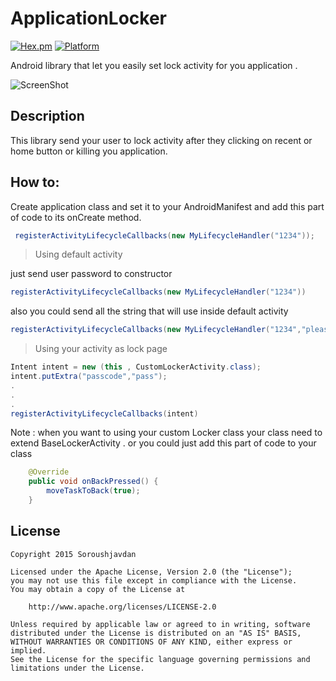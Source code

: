 ApplicationLocker
===================
[![Hex.pm](https://img.shields.io/hexpm/l/plug.svg)](http://www.apache.org/licenses/LICENSE-2.0) [![Platform](https://img.shields.io/badge/platform-android-green.svg)](http://developer.android.com/index.html)

Android library that let you easily set lock activity for you application .

![ScreenShot](https://raw.githubusercontent.com/soroushjavdan/ApplicationLocker/master/sample.gif)


Description
----------

This library send your user to lock activity after they clicking on recent or home button or killing you application.

How to:
-------

Create application class and set it to your AndroidManifest and add this part of code to its onCreate method.
```java 
 registerActivityLifecycleCallbacks(new MyLifecycleHandler("1234"));
``` 
> Using default activity 

just send user password to constructor
```java 
registerActivityLifecycleCallbacks(new MyLifecycleHandler("1234"))
```
also you could send all the string that will use inside default activity 
```java 
registerActivityLifecycleCallbacks(new MyLifecycleHandler("1234","please insert your password","wrong pass","unlock"))
```

> Using your activity as lock page

```java
Intent intent = new (this , CustomLockerActivity.class);
intent.putExtra("passcode","pass");
.
.
.
registerActivityLifecycleCallbacks(intent)
```
Note : when you want to using your custom Locker class your class need to extend BaseLockerActivity .
or you could just add this part of code to your class 
```java 
    @Override
    public void onBackPressed() {
        moveTaskToBack(true);
    }
```


## License

```
Copyright 2015 Soroushjavdan

Licensed under the Apache License, Version 2.0 (the "License");
you may not use this file except in compliance with the License.
You may obtain a copy of the License at

    http://www.apache.org/licenses/LICENSE-2.0

Unless required by applicable law or agreed to in writing, software
distributed under the License is distributed on an "AS IS" BASIS,
WITHOUT WARRANTIES OR CONDITIONS OF ANY KIND, either express or implied.
See the License for the specific language governing permissions and
limitations under the License.
```
